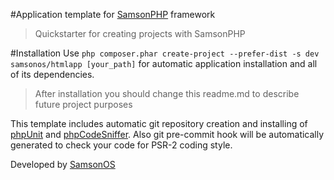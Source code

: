 #Application template for [SamsonPHP](http://samsonphp.com) framework

> Quickstarter for creating projects with SamsonPHP

#Installation 
Use ```php composer.phar create-project --prefer-dist -s dev samsonos/htmlapp [your_path]``` for automatic application installation
and all of its dependencies.

> After installation you should change this readme.md to describe future project purposes

This template includes automatic git repository creation and installing of [phpUnit]() and [phpCodeSniffer]().
Also git pre-commit hook will be automatically generated to check your code for PSR-2 coding style.

Developed by [SamsonOS](http://samsonos.com/)